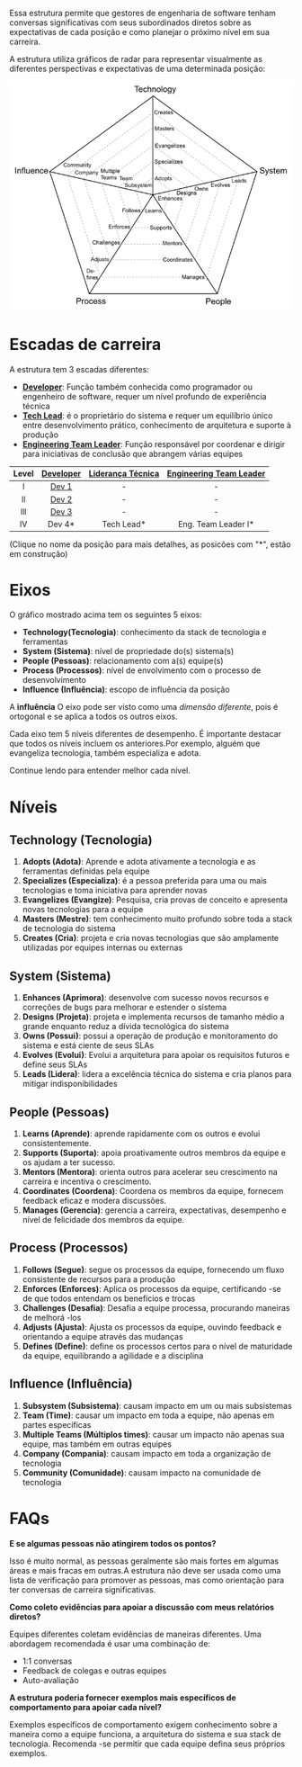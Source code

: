 Essa estrutura permite que gestores de engenharia de software tenham conversas significativas com seus subordinados diretos sobre as expectativas de cada posição e como planejar o próximo nível em sua carreira.

A estrutura utiliza gráficos de radar para representar visualmente as diferentes perspectivas e expectativas de uma determinada posição:

<picture>
  <source media="(prefers-color-scheme: light)" srcset="charts/template.png">
  <img alt="Template Chart" src="charts/template.png">
</picture>

# Escadas de carreira

A estrutura tem 3 escadas diferentes:

* [**Developer**](Developer.md): Função também conhecida como programador ou engenheiro de software, requer um nível profundo de experiência técnica
* [**Tech Lead**](TechLead.md): é o proprietário do sistema e requer um equilíbrio único entre desenvolvimento prático, conhecimento de arquitetura e suporte à produção 
* [**Engineering Team Leader**](TechnicalProgramManager.md): Função responsável por coordenar e dirigir para iniciativas de conclusão que abrangem várias equipes


| Level | [Developer](Developer.md) | [Liderança Técnica](TechLead.md) | [Engineering Team Leader](TechnicalProgramManager.md) |
| :---: | :---: | :---: | :---: |
| l | [Dev 1](Developer.md#d1---developer-1) | - | - |
| ll | [Dev 2](Developer.md#d2---developer-2) | - | - |
| lll | [Dev 3](Developer.md#d3---developer-3) | - | - |
| lV | Dev 4*| Tech Lead* | Eng. Team Leader l* | - |


(Clique no nome da posição para mais detalhes, as posicões com "*", estão em construção)

# Eixos

O gráfico mostrado acima tem os seguintes 5 eixos:
* **Technology(Tecnologia)**: conhecimento da stack de tecnologia e ferramentas
* **System (Sistema)**: nível de propriedade do(s) sistema(s)
* **People (Pessoas)**: relacionamento com a(s) equipe(s)
* **Process (Processos)**: nível de envolvimento com o processo de desenvolvimento
* **Influence (Influência)**: escopo de influência da posição

A **influência** O eixo pode ser visto como uma *dimensão diferente*, pois é ortogonal e se aplica a todos os outros eixos.

Cada eixo tem 5 níveis diferentes de desempenho. É importante destacar que todos os níveis incluem os anteriores.Por exemplo, alguém que evangeliza tecnologia, também especializa e adota.

Continue lendo para entender melhor cada nível.

# Níveis

## Technology (Tecnologia)

1. **Adopts (Adota)**: Aprende e adota ativamente a tecnologia e as ferramentas definidas pela equipe
2. **Specializes (Especializa)**: é a pessoa preferida para uma ou mais tecnologias e toma iniciativa para aprender novas
3. **Evangelizes (Evangize)**: Pesquisa, cria provas de conceito e apresenta novas tecnologias para a equipe
4. **Masters (Mestre)**: tem conhecimento muito profundo sobre toda a stack de tecnologia do sistema
5. **Creates (Cria)**: projeta e cria novas tecnologias que são amplamente utilizadas por equipes internas ou externas

## System (Sistema)

1. **Enhances (Aprimora)**: desenvolve com sucesso novos recursos e correções de bugs para melhorar e estender o sistema
2. **Designs (Projeta)**: projeta e implementa recursos de tamanho médio a grande enquanto reduz a dívida tecnológica do sistema
3. **Owns (Possui)**: possui a operação de produção e monitoramento do sistema e está ciente de seus SLAs
4. **Evolves (Evolui)**: Evolui a arquitetura para apoiar os requisitos futuros e define seus SLAs
5. **Leads (Lidera)**: lidera a excelência técnica do sistema e cria planos para mitigar indisponibilidades

## People (Pessoas)

1. **Learns (Aprende)**: aprende rapidamente com os outros e evolui consistentemente.
2. **Supports (Suporta)**: apoia proativamente outros membros da equipe e os ajudam a ter sucesso.
3. **Mentors (Mentora)**: orienta outros para acelerar seu crescimento na carreira e incentiva o crescimento.
4. **Coordinates (Coordena)**: Coordena os membros da equipe, fornecem feedback eficaz e modera discussões.
5. **Manages (Gerencia)**: gerencia a carreira, expectativas, desempenho e nível de felicidade dos membros da equipe.

## Process (Processos)

1. **Follows (Segue)**: segue os processos da equipe, fornecendo um fluxo consistente de recursos para a produção
2. **Enforces (Enforces)**: Aplica os processos da equipe, certificando -se de que todos entendam os benefícios e trocas
3. **Challenges (Desafia)**: Desafia a equipe processa, procurando maneiras de melhorá -los
4. **Adjusts (Ajusta)**: Ajusta os processos da equipe, ouvindo feedback e orientando a equipe através das mudanças
5. **Defines (Define)**: define os processos certos para o nível de maturidade da equipe, equilibrando a agilidade e a disciplina

## Influence (Influência)

1. **Subsystem (Subsistema)**: causam impacto em um ou mais subsistemas
2. **Team (Time)**: causar um impacto em toda a equipe, não apenas em partes específicas
3. **Multiple Teams (Múltiplos times)**: causar um impacto não apenas sua equipe, mas também em outras equipes
4. **Company (Compania)**: causam impacto em toda a organização de tecnologia
5. **Community (Comunidade)**: causam impacto na comunidade de tecnologia

# FAQs

**E se algumas pessoas não atingirem todos os pontos?**

Isso é muito normal, as pessoas geralmente são mais fortes em algumas áreas e mais fracas em outras.A estrutura não deve ser usada como uma lista de verificação para promover as pessoas, mas como orientação para ter conversas de carreira significativas.

<!-- **E se a escada de carreira da minha organização for diferente?**

Como a estrutura é de código aberto, você tem a oportunidade de adaptá -lo à sua organização.Sinta -se à vontade para usar o [modelo do gráfico] (gráficos/modeling.png) para definir seus próprios níveis.

**Quando uma pessoa está pronta para se mudar para o próximo nível?**

As empresas geralmente esperam que uma pessoa esteja se apresentando no próximo nível * de forma consistente por vários meses * antes de formalizar uma promoção. -->

**Como coleto evidências para apoiar a discussão com meus relatórios diretos?**

Equipes diferentes coletam evidências de maneiras diferentes. Uma abordagem recomendada é usar uma combinação de:
* 1:1 conversas
* Feedback de colegas e outras equipes
* Auto-avaliação

**A estrutura poderia fornecer exemplos mais específicos de comportamento para apoiar cada nível?**

Exemplos específicos de comportamento exigem conhecimento sobre a maneira como a equipe funciona, a arquitetura do sistema e sua stack de tecnologia. Recomenda -se permitir que cada equipe defina seus próprios exemplos.

<!-- **TBD**

**Do you have any additional resources about the topic?**

* [The Manager's Path](http://shop.oreilly.com/product/0636920056843.do): Camille Fournier does an excellent job at describing the expectations and challenges of many engineering positions. Also, she provides good advice about writing a career ladder in chapter 9.

* [How to Be Good at Performance Appraisals](https://store.hbr.org/product/how-to-be-good-at-performance-appraisals-simple-effective-done-right/10295): Dick Grote explains in simple terms how to define job responsibilities and how to evaluate performance (results and behaviors).

# Other Pages

* [**Developer**](Developer.md)
* [**Tech Lead**](TechLead.md)
* [**Technical Program Manager**](TechnicalProgramManager.md)
* [**Engineering Manager**](EngineeringManager.md)
* [**Tech Lead vs Engineering Manager**](TechLead-EngineeringManager.md)
* [**Managing Managers**](Managing-Managers.md) -->
